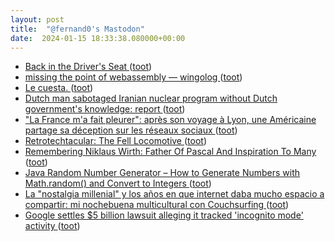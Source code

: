 ```yaml
---
layout: post
title:  "@fernand0's Mastodon"
date:  2024-01-15 18:33:38.080000+00:00
---
```

*  [Back in the Driver's Seat ](https://media.ccc.de/v/37c3-12144-back_in_the_driver_s_seat_recovering_critical_data_from_tesla_autopilot_using_voltage_glitchin) ([toot](https://mastodon.social/@fernand0/111761399354475283))
*  [missing the point of webassembly — wingolog ](https://wingolog.org/archives/2024/01/08/missing-the-point-of-webassembl) ([toot](https://mastodon.social/@fernand0/111761237222648739))
*  [Le cuesta. ](https://avecesunafoto.wordpress.com/2024/01/15/le-cuesta) ([toot](https://mastodon.social/@fernand0/111761212198328691))
*  [Dutch man sabotaged Iranian nuclear program without Dutch government's knowledge: report ](https://nltimes.nl/2024/01/08/dutch-man-sabotaged-iranian-nuclear-program-without-dutch-governments-knowledge-repor) ([toot](https://mastodon.social/@fernand0/111761080825717824))
*  ["La France m'a fait pleurer": après son voyage à Lyon, une Américaine partage sa déception sur les réseaux sociaux ](https://www.bfmtv.com/lyon/la-france-m-a-fait-pleurer-apres-son-voyage-a-lyon-une-americaine-partage-sa-deception-sur-les-reseaux-sociaux_AV-202401080479.html?xtor=EREC-167-%5BNL-BFM-Lyo) ([toot](https://mastodon.social/@fernand0/111760996700894523))
*  [Retrotechtacular: The Fell Locomotive ](https://hackaday.com/2024/01/03/retrotechtacular-the-fell-locomotive) ([toot](https://mastodon.social/@fernand0/111760904811264369))
*  [Remembering Niklaus Wirth: Father Of Pascal And Inspiration To Many ](https://hackaday.com/2024/01/05/remembering-niklaus-wirth-father-of-pascal-and-inspiration-to-many) ([toot](https://mastodon.social/@fernand0/111760747625913546))
*  [Java Random Number Generator – How to Generate Numbers with Math.random() and Convert to Integers ](https://www.freecodecamp.org/news/java-random-number-generator-how-to-generate-with-math-random-and-convert-to-integer) ([toot](https://mastodon.social/@fernand0/111760701087268793))
*  [La "nostalgia millenial" y los años en que internet daba mucho espacio a compartir: mi nochebuena multicultural con Couchsurfing ](https://www.genbeta.com/a-fondo/nostalgia-millenial-anos-que-internet-daba-mucho-espacio-a-compartir-mi-nochebuena-multicultural-couchsurfin) ([toot](https://mastodon.social/@fernand0/111760525796271250))
*  [Google settles $5 billion lawsuit alleging it tracked 'incognito mode' activity ](https://www.pbs.org/newshour/nation/google-settles-5-billion-lawsuit-alleging-it-tracked-incognito-mode-activit) ([toot](https://mastodon.social/@fernand0/111760504269396528))
